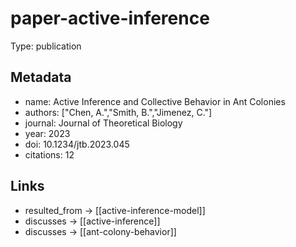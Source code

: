 # paper-active-inference

Type: publication

## Metadata

- name: Active Inference and Collective Behavior in Ant Colonies
- authors: ["Chen, A.","Smith, B.","Jimenez, C."]
- journal: Journal of Theoretical Biology
- year: 2023
- doi: 10.1234/jtb.2023.045
- citations: 12

## Links

- resulted_from -> [[active-inference-model]]
- discusses -> [[active-inference]]
- discusses -> [[ant-colony-behavior]]
